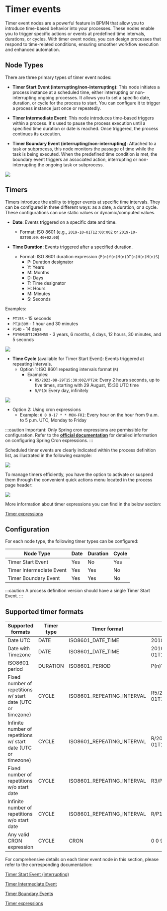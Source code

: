 # Timer events

Timer event nodes are a powerful feature in BPMN that allow you to introduce time-based behavior into your processes. These nodes enable you to trigger specific actions or events at predefined time intervals, durations, or cycles. With timer event nodes, you can design processes that respond to time-related conditions, ensuring smoother workflow execution and enhanced automation.

## Node Types

There are three primary types of timer event nodes:

* **Timer Start Event (interrupting/non-interrupting)**: This node initiates a process instance at a scheduled time, either interrupting or non-interrupting ongoing processes. It allows you to set a specific date, duration, or cycle for the process to start. You can configure it to trigger a process instance just once or repeatedly.

* **Timer Intermediate Event**: This node introduces time-based triggers within a process. It's used to pause the process execution until a specified time duration or date is reached. Once triggered, the process continues its execution.

* **Timer Boundary Event (interrupting/non-interrupting)**: Attached to a task or subprocess, this node monitors the passage of time while the task is being executed. When the predefined time condition is met, the boundary event triggers an associated action, interrupting or non-interrupting the ongoing task or subprocess.


![](https://s3.eu-west-1.amazonaws.com/docx.flowx.ai/release34/timer_events.png)

## Timers

Timers introduce the ability to trigger events at specific time intervals. They can be configured in three different ways: as a date, a duration, or a cycle. These configurations can use static values or dynamic/computed values.

- **Date**: Events triggered on a specific date and time.
  - Format: ISO 8601 (e.g., `2019-10-01T12:00:00Z` or `2019-10-02T08:09:40+02:00`)

- **Time Duration**: Events triggered after a specified duration.
  - Format: ISO 8601 duration expression (`P(n)Y(n)M(n)DT(n)H(n)M(n)S`)
    - P: Duration designator
    - Y: Years
    - M: Months
    - D: Days
    - T: Time designator
    - H: Hours
    - M: Minutes
    - S: Seconds


Examples:

* `PT15S` - 15 seconds
* `PT1H30M` - 1 hour and 30 minutes
* `P14D` - 14 days
* `P3Y6M4DT12H30M5S` - 3 years, 6 months, 4 days, 12 hours, 30 minutes, and 5 seconds

![](https://s3.eu-west-1.amazonaws.com/docx.flowx.ai/release34/timer_events_duration_date.gif)

- **Time Cycle** (available for Timer Start Event): Events triggered at repeating intervals.
  - Option 1: ISO 8601 repeating intervals format (`R`)
    - Examples:
      - `R5/2023-08-29T15:30:00Z/PT2H`: Every 2 hours seconds, up to five times, starting with 29 August, 15:30 UTC time
      - `R/P1D`: Every day, infinitely

![](https://s3.eu-west-1.amazonaws.com/docx.flowx.ai/release34/timer_start_cycle.gif)

  - Option 2: Using cron expressions
    - Example: `0 0 9-17 * * MON-FRI`: Every hour on the hour from 9 a.m. to 5 p.m. UTC, Monday to Friday


:::caution
Important: Only Spring cron expressions are permissible for configuration. Refer to the [<u>**official documentation**</u>](https://docs.spring.io/spring-framework/docs/current/javadoc-api/org/springframework/scheduling/support/CronExpression.html) for detailed information on configuring Spring Cron expressions.
:::

Scheduled timer events are clearly indicated within the process definition list, as illustrated in the following example:

![](https://s3.eu-west-1.amazonaws.com/docx.flowx.ai/release34/process_with_scheduled_timer.png)

To manage timers efficiently, you have the option to activate or suspend them through the convenient quick actions menu located in the process page header:

![](https://s3.eu-west-1.amazonaws.com/docx.flowx.ai/release34/activate_suspend_timer.gif)

More information about timer expressions you can find in the below section:

[Timer expressions](timer-expressions.md)

## Configuration

For each node type, the following timer types can be configured:

| Node Type               | Date | Duration | Cycle |
|-------------------------|------|----------|-------|
| Timer Start Event       | Yes  | No       | Yes   |
| Timer Intermediate Event| Yes  | Yes      | No    |
| Timer Boundary Event    | Yes  | Yes      | No    |



:::caution
A process definition version should have a single Timer Start Event.
:::


## Supported timer formats

| Supported formats                                              | Timer type | Timer format               | Timer expression           |
| -------------------------------------------------------------- | ---------- | -------------------------- | -------------------------- |
| Date UTC                                                       | DATE       | ISO8601_DATE_TIME          | 2019-10-01T12:00:00Z       |
| Date with Timezone                                             | DATE       | ISO8601_DATE_TIME          | 2019-10-01T12:00:00+02:00  |
| ISO8601 period                                                 | DURATION   | ISO8601_PERIOD             | P(n)Y(n)M(n)DT(n)H(n)M(n)S |
| Fixed number of repetitions w/ start date (UTC or timezone)    | CYCLE      | ISO8601_REPEATING_INTERVAL | R5/2022-01-01T10:00:00/P1D |
| Infinite number of repetitions w/ start date (UTC or timezone) | CYCLE      | ISO8601_REPEATING_INTERVAL | R/2022-01-01T10:00:00/P1D  |
| Fixed number of repetitions w/o start date                     | CYCLE      | ISO8601_REPEATING_INTERVAL | R3/P3Y1DT3H2M6S            |
| Infinite number of repetitions w/o start date                  | CYCLE      | ISO8601_REPEATING_INTERVAL | R/P1DT2M6S                 |
| Any valid CRON expression                                      | CYCLE      | CRON                       | 0 0 9-17 * * MON-FRI       |



For comprehensive details on each timer event node in this section, please refer to the corresponding documentation:

[Timer Start Event (interrupting)](./timer-start-event.md)

[Timer Intermediate Event](./timer-intermediate-event.md)

[Timer Boundary Events](./timer-boundary-event.md)

[Timer expressions](./timer-expressions.md)



